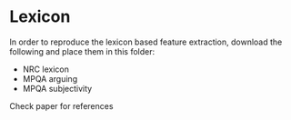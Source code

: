 # Lexicon

In order to reproduce the lexicon based feature extraction, download the following and place them in this folder:
- NRC lexicon
- MPQA arguing
- MPQA subjectivity

Check paper for references
